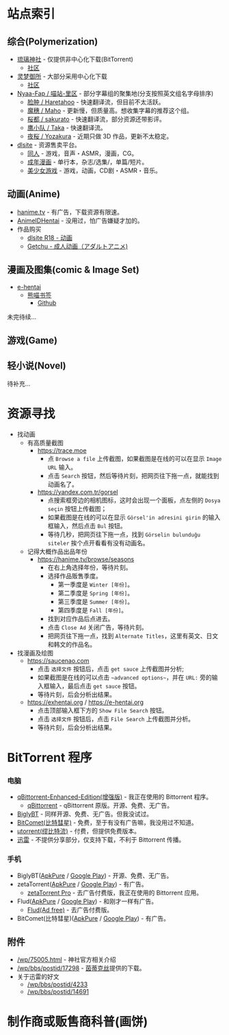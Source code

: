 # 站点索引

## 综合(Polymerization)
- [琉璃神社](https://hacg.me/wp?lang=zh) - 仅提供非中心化下载(BitTorrent)  
  - [社区](https://hacg.me/wp/bbs?lang=zh)
- [灵梦御所](https://blog.reimu.net) - 大部分采用中心化下载  
  - [社区](https://acg.is)
- [Nyaa-Fap / 喵站-里区](https://sukebei.nyaa.si) - 部分字幕组的聚集地(分支按照英文组名字母排序)
  - [脸肿 / Haretahoo](https://sukebei.nyaa.si/user/lian_zhong) - 快速翻译流，但目前不太活跃。
  - [魔穗 / Maho](https://sukebei.nyaa.si/user/Maho-subs) - 更新慢，但质量高。想收集字幕的推荐这个组。
  - [桜都 / sakurato](https://sukebei.nyaa.si/user/sakurato) - 快速翻译流，部分资源还带影评。
  - [鹰小队 / Taka](https://sukebei.nyaa.si/user/ointment) - 快速翻译流。
  - [夜桜 / Yozakura](https://sukebei.nyaa.si/user/yozakura) - 近期只做 3D 作品，更新不太稳定。
- [dlsite](https://www.dlsite.com) - 资源售卖平台。
  - [同人](https://www.dlsite.com/maniax) - 游戏，音声・ASMR，漫画，CG。
  - [成年漫画](https://www.dlsite.com/books) - 单行本，杂志/选集/，单篇/短片。
  - [美少女游戏](https://www.dlsite.com/pro) - 游戏，动画，CD剧・ASMR・音乐。

## 动画(Anime)
- [hanime.tv](https://hanime.tv) - 有广告，下载资源有限速。
- [AnimeIDHentai](https://animeidhentai.com) - 没用过，怕广告嫌疑才加的。
- 作品购买
  - [dlsite R18 - 动画](https://www.dlsite.com/pro/works/video#wrapper)
  - [Getchu - 成人动画（アダルトアニメ)](http://www.getchu.com/anime/adult.html)

## 漫画及图集(comic & Image Set)
- [e-hentai](https://e-hentai.org)
  - [熊喵书签](https://expanda.now.sh)
    - [Github](/noprogramming/expanda)

未完待续...

## 游戏(Game)

## 轻小说(Novel)
待补充...

# 资源寻找
- 找动画
  - 有高质量截图
    - https://trace.moe
      - 点 `Browse a file` 上传截图，如果截图是在线的可以在显示 `Image URL` 输入。
      - 点击 `Search` 按钮，然后等待片刻，把网页往下拖一点，就能找到动画名了。
    - https://yandex.com.tr/gorsel
      - 点搜索框旁边的相机图标，这时会出现一个面板，点左侧的 `Dosya seçin` 按钮上传截图；
      - 如果截图是在线的可以在显示 `Görsel'in adresini girin` 的输入框输入，然后点击 `Bul` 按钮。
      - 等待几秒，把网页往下拖一点，找到 `Görselin bulunduğu siteler` 挨个点开看看有没有动画名。
  - 记得大概作品出品年份
    - https://hanime.tv/browse/seasons
      - 在右上角选择年份，等待片刻。
      - 选择作品贩售季度。
        - 第一季度是 `Winter [年份]`。
        - 第二季度是 `Spring [年份]`。
        - 第三季度是 `Summer [年份]`。
        - 第四季度是 `Fall [年份]`。
      - 找到对应作品后点进去。
      - 点击 `Close Ad` 关闭广告，等待片刻。
      - 把网页往下拖一点，找到  `Alternate Titles`，这里有英文、日文和韩文的作品名。
- 找漫画及绘图
  - https://saucenao.com
    - 点击 `选择文件` 按钮后，点击 `get sauce` 上传截图并分析;
    - 如果截图是在线的可以点击 `~advanced options~`，并在 `URL:` 旁的输入框输入，最后点击 `get sauce` 按钮。
    - 等待片刻，后会分析出结果。
  - https://exhentai.org / https://e-hentai.org
    - 点击顶部输入框下方的 `Show File Search` 按钮。
    - 点击 `选择文件` 按钮后，点击 `File Search` 上传截图并分析。
    - 等待片刻，后会分析出结果。

# BitTorrent 程序

### 电脑
- [qBittorrent-Enhanced-Edition(增强版)](https://github.com/c0re100/qBittorrent-Enhanced-Edition/releases) - 我正在使用的 Bittorrent 程序。
  - [qBittorrent](https://www.qbittorrent.org/download.php) - qBittorrent 原版。开源、免费、无广告。
- [BiglyBT](https://www.biglybt.com/download) - 同样开源、免费、无广告。但我没试过。
- [BitComet(比特彗星)](https://www.bitcomet.com/tw/downloads) - 免费，至于有没有广告嘛，我没用过不知道。
- [μtorrent(缪比特流)](https://www.utorrent.com/intl/zh_cn#classic) - 付费，但提供免费版本。
- [迅雷](https://www.xunlei.com) - 不提供分享部分，仅支持下载，不利于 Bittorrent 传播。

### 手机
- BiglyBT([ApkPure](https://apkpure.com/biglybt-torrent-downloader-client/com.biglybt.android.client) / [Google Play](https://play.google.com/store/apps/details?id=com.biglybt.android.client)) - 开源、免费、无广告。
- zetaTorrent([ApkPure](https://apkpure.com/cn/zetatorrent-torrent-app/com.teeonsoft.ztorrent) / [Google Play](https://play.google.com/store/apps/details?id=com.teeonsoft.ztorrent)) - 有广告。
  - [zetaTorrent Pro](https://play.google.com/store/apps/details?id=com.teeonsoft.ztorrentpro) - 去广告付费版，我正在使用的 Bittorrent 应用。
- Flud([ApkPure](https://apkpure.com/flud-torrent-downloader/com.delphicoder.flud) / [Google Play](https://play.google.com/store/apps/details?id=com.delphicoder.flud)) - 和刚才一样有广告。
  - [Flud(Ad free)](https://play.google.com/store/apps/details?id=com.delphicoder.flud.paid) - 去广告付费版。
- BitComet(比特彗星)([ApkPure](https://apkpure.com/bitcomet-download-torrent-or-http/com.bitcomet.android) / [Google Play](https://play.google.com/store/apps/details?id=com.bitcomet.android)) - 有广告。

## 附件
- [/wp/75005.html](https://hacg.me/wp/75005.html) - 神社官方相关介绍
- [/wp/bbs/postid/17298](https://hacg.me/wp/bbs/postid/17298) - [茵蒂克丝](https://hacg.me/wp/bbs/profile/111470)提供的下载。
- 关于迅雷的好文
  - [/wp/bbs/postid/4233](https://hacg.me/wp/bbs/postid/4233)
  - [/wp/bbs/postid/14691](https://hacg.me/wp/bbs/postid/14691)

# 制作商或贩售商科普(画饼)
